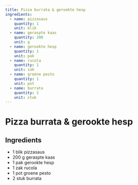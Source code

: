 ```yaml
---
title: Pizza burrata & gerookte hesp
ingredients:
  - name: pizzasaus
    quantity: 1
    unit: blik
  - name: geraspte kaas
    quantity: 200
    unit: g
  - name: gerookte hesp
    quantity: 1
    unit: pak
  - name: rucola
    quantity: 1
    unit: zak
  - name: groene pesto
    quantity: 1
    unit: pot
  - name: burrata
    quantity: 2
    unit: stuk
---
```


# Pizza burrata & gerookte hesp

## Ingredients
- 1 blik pizzasaus
- 200 g geraspte kaas
- 1 pak gerookte hesp
- 1 zak rucola
- 1 pot groene pesto
- 2 stuk burrata
